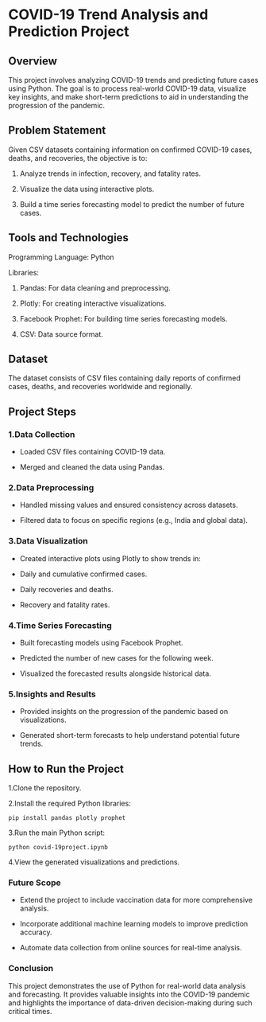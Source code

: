 # COVID-19 Trend Analysis and Prediction Project

## Overview

This project involves analyzing COVID-19 trends and predicting future cases using Python. The goal is to process real-world COVID-19 data, visualize key insights, and make short-term predictions to aid in understanding the progression of the pandemic.

## Problem Statement

Given CSV datasets containing information on confirmed COVID-19 cases, deaths, and recoveries, the objective is to:

 1. Analyze trends in infection, recovery, and fatality rates.

 2. Visualize the data using interactive plots.

 3.  Build a time series forecasting model to predict the number of future cases.

## Tools and Technologies

Programming Language: Python

Libraries:

1. Pandas: For data cleaning and preprocessing.

2. Plotly: For creating interactive visualizations.

3. Facebook Prophet: For building time series forecasting models.

4. CSV: Data source format.

## Dataset

The dataset consists of CSV files containing daily reports of confirmed cases, deaths, and recoveries worldwide and regionally.

## Project Steps

 ### 1.Data Collection

- Loaded CSV files containing COVID-19 data.

- Merged and cleaned the data using Pandas.

### 2.Data Preprocessing

- Handled missing values and ensured consistency across datasets.

- Filtered data to focus on specific regions (e.g., India and global data).

### 3.Data Visualization

- Created interactive plots using Plotly to show trends in:

- Daily and cumulative confirmed cases.

- Daily recoveries and deaths.

- Recovery and fatality rates.

### 4.Time Series Forecasting

- Built forecasting models using Facebook Prophet.

- Predicted the number of new cases for the following week.

- Visualized the forecasted results alongside historical data.

### 5.Insights and Results

- Provided insights on the progression of the pandemic based on visualizations.

- Generated short-term forecasts to help understand potential future trends.

## How to Run the Project

1.Clone the repository.

2.Install the required Python libraries:

    pip install pandas plotly prophet

3.Run the main Python script:

    python covid-19project.ipynb

4.View the generated visualizations and predictions.

### Future Scope

- Extend the project to include vaccination data for more comprehensive analysis.

- Incorporate additional machine learning models to improve prediction accuracy.

- Automate data collection from online sources for real-time analysis.

### Conclusion

This project demonstrates the use of Python for real-world data analysis and forecasting. It provides valuable insights into the COVID-19 pandemic and highlights the importance of data-driven decision-making during such critical times.
